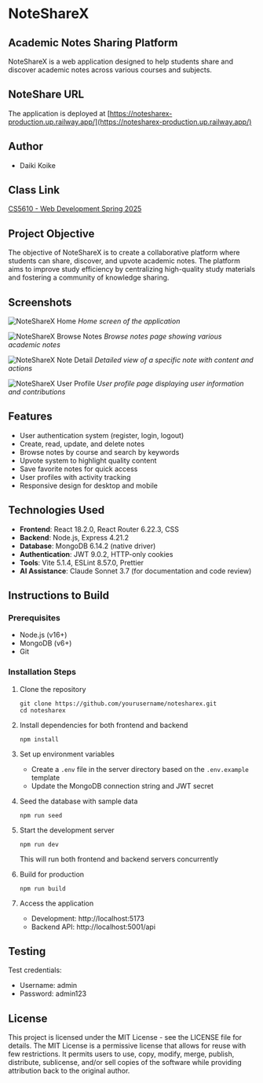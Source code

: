 # NoteShareX

## Academic Notes Sharing Platform

NoteShareX is a web application designed to help students share and discover academic notes across various courses and subjects.

## NoteShare URL 
The application is deployed at [https://notesharex-production.up.railway.app/](https://notesharex-production.up.railway.app/)

## Author
- Daiki Koike

## Class Link
[CS5610 - Web Development Spring 2025](https://johnguerra.co/classes/webDevelopment_spring_2025/)

## Project Objective
The objective of NoteShareX is to create a collaborative platform where students can share, discover, and upvote academic notes. The platform aims to improve study efficiency by centralizing high-quality study materials and fostering a community of knowledge sharing.

## Screenshots
![NoteShareX Home](screenshots/home.png)
*Home screen of the application*

![NoteShareX Browse Notes](screenshots/browse-notes.png)
*Browse notes page showing various academic notes*

![NoteShareX Note Detail](screenshots/detail-note.png)
*Detailed view of a specific note with content and actions*

![NoteShareX User Profile](screenshots/userprofile.png)
*User profile page displaying user information and contributions*

## Features
- User authentication system (register, login, logout)
- Create, read, update, and delete notes
- Browse notes by course and search by keywords
- Upvote system to highlight quality content
- Save favorite notes for quick access
- User profiles with activity tracking
- Responsive design for desktop and mobile

## Technologies Used
- **Frontend**: React 18.2.0, React Router 6.22.3, CSS
- **Backend**: Node.js, Express 4.21.2
- **Database**: MongoDB 6.14.2 (native driver)
- **Authentication**: JWT 9.0.2, HTTP-only cookies
- **Tools**: Vite 5.1.4, ESLint 8.57.0, Prettier
- **AI Assistance**: Claude Sonnet 3.7 (for documentation and code review)

## Instructions to Build

### Prerequisites
- Node.js (v16+)
- MongoDB (v6+)
- Git

### Installation Steps
1. Clone the repository
   ```
   git clone https://github.com/yourusername/notesharex.git
   cd notesharex
   ```

2. Install dependencies for both frontend and backend
   ```
   npm install
   ```

3. Set up environment variables
   - Create a `.env` file in the server directory based on the `.env.example` template
   - Update the MongoDB connection string and JWT secret

4. Seed the database with sample data
   ```
   npm run seed
   ```

5. Start the development server
   ```
   npm run dev
   ```
   This will run both frontend and backend servers concurrently

6. Build for production
   ```
   npm run build
   ```

7. Access the application
   - Development: http://localhost:5173
   - Backend API: http://localhost:5001/api

## Testing
Test credentials:
- Username: admin
- Password: admin123

## License
This project is licensed under the MIT License - see the LICENSE file for details.
The MIT License is a permissive license that allows for reuse with few restrictions. It permits users to use, copy, modify, merge, publish, distribute, sublicense, and/or sell copies of the software while providing attribution back to the original author.
